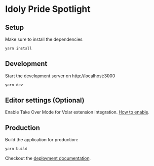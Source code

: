 # Idoly Pride Spotlight

## Setup

Make sure to install the dependencies

```bash
yarn install
```

## Development

Start the development server on http://localhost:3000

```bash
yarn dev
```

## Editor settings (Optional)

Enable Take Over Mode for Volar extension integration. [How to enable](https://github.com/johnsoncodehk/volar/discussions/471).

## Production

Build the application for production:

```bash
yarn build
```

Checkout the [deployment documentation](https://v3.nuxtjs.org/docs/deployment).
